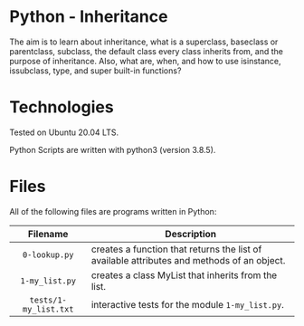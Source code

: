 # Python - Inheritance

The aim is to learn about inheritance, what is a superclass, baseclass or parentclass, subclass, the default class every class inherits from, and the purpose of inheritance. Also, what are, when, and how to use isinstance, issubclass, type, and super built-in functions?

# Technologies

Tested on Ubuntu 20.04 LTS.

Python Scripts are written with python3 (version 3.8.5).

# Files

All of the following files are programs written in Python:

| Filename                    | Description
|:---------------------------:| ------------------------------------------------------------------------------------------------ 
| `0-lookup.py`               | creates a function that returns the list of available attributes and methods of an object.
| `1-my_list.py`              | creates a class MyList that inherits from the list.
| `tests/1-my_list.txt`       | interactive tests for the module `1-my_list.py`.
